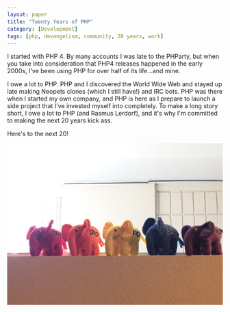 ```yaml
---
layout: paper
title: "Twenty Years of PHP"
category: [Development]
tags: [php, devangelism, community, 20 years, work]
---
```

I started with PHP 4. By many accounts I was late to the PHParty, but when you take into consideration that PHP4 releases happened in the early 2000s, I've been using PHP for over half of its life...and mine.

I owe a lot to PHP. PHP and I discovered the World Wide Web and stayed up late making Neopets clones (which I still have!) and IRC bots. PHP was there when I started my own company, and PHP is here as I prepare to launch a side project that I've invested myself into completely. To make a long story short, I owe a lot to PHP (and Rasmus Lerdorf), and it's why I'm committed to making the next 20 years kick ass.

Here's to the next 20!

![Image of elePHPant herd](/assets/img/elephpantherd.jpg)